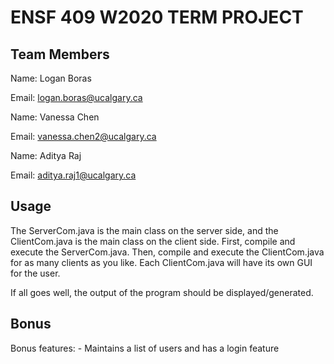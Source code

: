 # ENSF 409 W2020 TERM PROJECT

##  Team Members
Name: Logan Boras

Email: logan.boras@ucalgary.ca

Name: Vanessa Chen

Email: vanessa.chen2@ucalgary.ca

Name: Aditya Raj

Email: aditya.raj1@ucalgary.ca

## Usage

The ServerCom.java is the main class on the server side, and the ClientCom.java is the main class on the client side. First, compile and execute the ServerCom.java. Then, compile and execute the ClientCom.java for as many clients as you like. Each ClientCom.java will have its own GUI for the user.

If all goes well, the output of the program should be displayed/generated.

## Bonus

Bonus features:
    - Maintains a list of users and has a login feature
